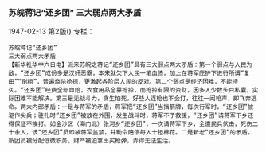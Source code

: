 ### 苏皖蒋记“还乡团”  三大弱点两大矛盾

1947-02-13
第2版()
专栏：

    苏皖蒋记“还乡团”
    三大弱点两大矛盾
    【新华社华中六日电】派来苏皖之蒋记“还乡团”具有三大弱点两大矛盾：第一个弱点与人民为敌，“还乡团”成份多是汉奸恶霸，本来就欠下人民一笔血债，加上在蒋军庇护下进行所谓“复田”“倒租”，普遍烧杀抢掠，更激起各阶层人民的反对。第二个弱点是经济困难，不能持久。“还乡团”经费全部自给，衣食用品全靠抢掠，而抢掠有限的资财，因多入少数头目私囊，实际困难不能解决。第三是无战斗力，贪生怕死。好些人连枪也不会打，往往一闻枪声，即飞奔逃命。两大内部矛盾：一是与蒋军的矛盾，蒋军把“还乡团”当挡箭牌，每次行军时，“还乡团”被驱作尖兵；驻扎时“还乡团”被放在外围，发生战斗时，蒋军不予救援，“还乡团”请蒋军下乡还得保证不挨打。如金沙区（海门北）张河乡“还乡团”，一次请蒋军下乡，全遭民兵伏击，死伤二十余人，该“还乡团”员即被蒋军监禁，并勒令赔偿每人十担棉花。二是新老“还乡团”的矛盾，新团员被分配低微职务，财产被迫拿出买枪弹，弄得无法生活。
